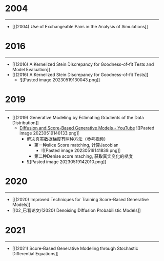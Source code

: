 # 2004
---
- [[(2004) Use of Exchangeable Pairs in the Analysis of Simulations]]

# 2016
---
- [[(2016) A Kernelized Stein Discrepancy for Goodness-of-fit Tests and Model Evaluation]]
- [[(2016) A Kernelized Stein Discrepancy for Goodness-of-fit Tests]]
	- ![[Pasted image 20230519130043.png]]

# 2019
---
- [[(2019) Generative Modeling by Estimating Gradients of the Data Distribution]]
	- [Diffusion and Score-Based Generative Models - YouTube](https://www.youtube.com/watch?v=wMmqCMwuM2Q) ![[Pasted image 20230519140133.png]]
		- 解决真实数据梯度有两种方法（参考视频）
			- 第一种slice Score matching, 计算Jacobian
				- ![[Pasted image 20230519141839.png]]
			- 第二种Denise score maching, 获取真实变化的梯度
		- ![[Pasted image 20230519142010.png]]
# 2020
---
- [[(2020) Improved Techniques for Training Score-Based Generative Models]]
- [[02_已看论文/(2020) Denoising Diffusion Probabilistic Models]]

# 2021
---
- [[(2021) Score-Based Generative Modeling through Stochastic Differential Equations]]